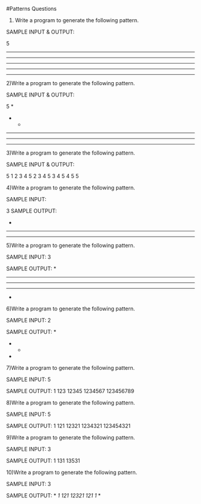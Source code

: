  #Patterns
Questions
1) Write a  program to generate the following pattern.

SAMPLE INPUT & OUTPUT:

5
* * * * *
* * * * *
* * * * *
* * * * *
* * * * *


2)Write a  program to generate the following pattern.

SAMPLE INPUT & OUTPUT:

5
*
* *
* * *
* * * *
* * * * * 


3)Write a  program to generate the following pattern.

SAMPLE INPUT & OUTPUT:

5
1 2 3 4 5
2 3 4 5
3 4 5
4 5
5


4)Write a  program to generate the following pattern.

SAMPLE INPUT:

3
SAMPLE OUTPUT:

  *
 * * *
* * * * *


5)Write a  program to generate the following pattern.

SAMPLE INPUT:
3

 
SAMPLE OUTPUT:
  *
 ***
*****
 ***
  *


6)Write a  program to generate the following pattern.

SAMPLE INPUT:
2

 
SAMPLE OUTPUT:
 *
* *
 *



7)Write a  program to generate the following pattern.

SAMPLE INPUT:
5

 
SAMPLE OUTPUT:
1
123
12345
1234567
123456789


8)Write a  program to generate the following pattern.

SAMPLE INPUT:
5

 
SAMPLE OUTPUT:
1
121
12321
1234321
123454321


9)Write a  program to generate the following pattern.

SAMPLE INPUT:
3

 
SAMPLE OUTPUT:
1
131
13531


10)Write a program to generate the following pattern.

SAMPLE INPUT:
3

 
SAMPLE OUTPUT:
*
*1*
*121*
*12321*
*121*
*1*
*

